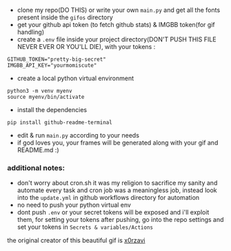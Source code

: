 - clone my repo(DO THIS) or write your own `main.py` and get all the fonts present inside the `gifos` directory
- get your github api token (to fetch github stats) & IMGBB token(for gif handling)
- create a `.env` file inside your project directory(DON'T PUSH THIS FILE NEVER EVER OR YOU'LL DIE), with your tokens : 
```
GITHUB_TOKEN="pretty-big-secret"
IMGBB_API_KEY="yourmomiscute"
```
- create a local python virtual environment
```
python3 -m venv myenv
source myenv/bin/activate
```
- install the dependencies
```
pip install github-readme-terminal
```
- edit & run `main.py` according to your needs
- if god loves you, your frames will be generated along with your gif and README.md :)
### additional notes:
- don't worry about cron.sh it was my religion to sacrifice my sanity and automate every task and cron job was a meaningless job, instead look into the `update.yml` in github workflows directory for automation
- no need to push your python virtual env
- dont push `.env` or your secret tokens will be exposed and i'll exploit them, for setting your tokens after pushing, go into the repo settings and set your tokens in `Secrets & variables/Actions`


the original creator of this beautiful gif is [x0rzavi](https://github.com/x0rzavi)